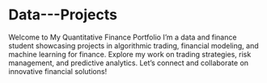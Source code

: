 # Data---Projects
Welcome to My Quantitative Finance Portfolio  I’m a data and finance student showcasing projects in algorithmic trading, financial modeling, and machine learning for finance. Explore my work on trading strategies, risk management, and predictive analytics. Let’s connect and collaborate on innovative financial solutions!

